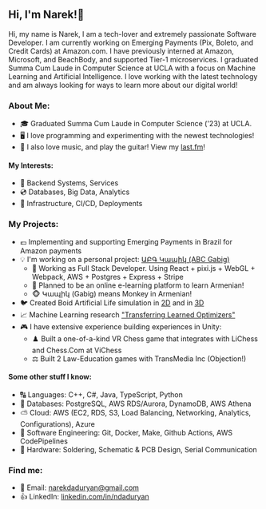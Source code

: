 ## Hi, I'm Narek!👋  

Hi, my name is Narek, I am a tech-lover and extremely passionate Software Developer. I am currently working on Emerging Payments (Pix, Boleto, and Credit Cards) at Amazon.com. I have previously interned at Amazon, Microsoft, and BeachBody, and supported Tier-1 microservices. I graduated Summa Cum Laude in Computer Science at UCLA with a focus on Machine Learning and Artificial Intelligence. I love working with the latest technology and am always looking for ways to learn more about our digital world!

### About Me:    
- 🎓 Graduated Summa Cum Laude in Computer Science ('23) at UCLA.
- 🖥️ I love programming and experimenting with the newest technologies!  
- 🎸 I also love music, and play the guitar! View my [last.fm](https://last.fm/user/dadur604)! 
  
#### My Interests:  
- 🔰 Backend Systems, Services 
- 💿 Databases, Big Data, Analytics  
- 🔨 Infrastructure, CI/CD, Deployments  
  
### My Projects:    
- 💷 Implementing and supporting Emerging Payments in Brazil for Amazon payments
- 💡 I'm working on a personal project: [ԱԲԳ Կապիկ (ABC Gabig)](https://abcgabig.com)
  - 🔨 Working as Full Stack Developer. Using React + pixi.js + WebGL + Webpack, AWS + Postgres + Express + Stripe
  - 🏫 Planned to be an online e-learning platform to learn Armenian!
  - 🐵 Կապիկ (Gabig) means Monkey in Armenian!
- 🐦 Created Boid Artificial Life simulation in [2D](https://github.com/dadur604/boids) and in [3D](https://github.com/dadur604/boids-3d)
- 📈 Machine Learning research ["Transferring Learned Optimizers"](https://github.com/dadur604/learning-to-optimize/blob/master/Transferring%20Learned%20Optimizers.pdf)
- 🎮 I have extensive experience building experiences in Unity:
  - ♟️ Built a one-of-a-kind VR Chess game that integrates with LiChess and Chess.Com at ViChess
  - ⚖️ Built 2 Law-Education games with TransMedia Inc (Objection!)

#### Some other stuff I know:  
- 🔠 Languages: C++, C#, Java, TypeScript, Python
- 💾 Databases: PostgreSQL, AWS RDS/Aurora, DynamoDB, AWS Athena
- ⛅ Cloud: AWS (EC2, RDS, S3, Load Balancing, Networking, Analytics, Configurations), Azure
- 🔧 Software Engineering: Git, Docker, Make, Github Actions, AWS CodePipelines
- 🧰 Hardware: Soldering, Schematic & PCB Design, Serial Communication

  
### Find me:
- 📧 Email: narekdaduryan@gmail.com  
- 👍 LinkedIn: [linkedin.com/in/ndaduryan](https://linkedin.com/in/ndaduryan)


